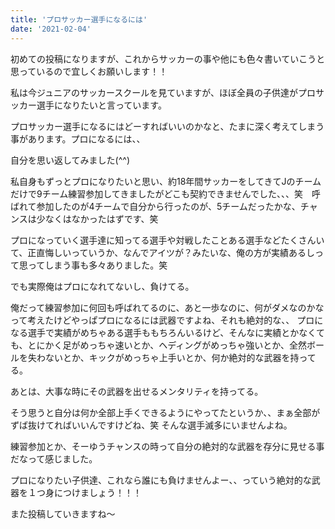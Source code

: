 ```yaml
---
title: 'プロサッカー選手になるには'
date: '2021-02-04'
---
```


初めての投稿になりますが、これからサッカーの事や他にも色々書いていこうと思っているので宜しくお願いします！！

私は今ジュニアのサッカースクールを見ていますが、ほぼ全員の子供達がプロサッカー選手になりたいと言っています。

プロサッカー選手になるにはどーすればいいのかなと、たまに深く考えてしまう事があります。プロになるには、、

自分を思い返してみました(^^)

私自身もずっとプロになりたいと思い、約18年間サッカーをしてきてJのチームだけで9チーム練習参加してきましたがどこも契約できませんでした、、、笑　呼ばれて参加したのが4チームで自分から行ったのが、5チームだったかな、チャンスは少なくはなかったはずです、笑

プロになっていく選手達に知ってる選手や対戦したことある選手などたくさんいて、正直悔しいっていうか、なんでアイツが？みたいな、俺の方が実績あるしって思ってしまう事も多々ありました。笑

でも実際俺はプロになれてないし、負けてる。

俺だって練習参加に何回も呼ばれてるのに、あと一歩なのに、何がダメなのかなって考えたけどやっぱプロになるには武器ですよね、それも絶対的な、、
プロになる選手で実績がめちゃある選手ももちろんいるけど、そんなに実績とかなくても、とにかく足がめっちゃ速いとか、ヘディングがめっちゃ強いとか、全然ボールを失わないとか、キックがめっちゃ上手いとか、何か絶対的な武器を持ってる。

あとは、大事な時にその武器を出せるメンタリティを持ってる。

そう思うと自分は何か全部上手くできるようにやってたというか、、まぁ全部がずば抜けてればいいんですけどね、笑
そんな選手滅多にいませんよね。

練習参加とか、そーゆうチャンスの時って自分の絶対的な武器を存分に見せる事だなって感じました。

プロになりたい子供達、これなら誰にも負けませんよー、、っていう絶対的な武器を１つ身につけましょう！！！

また投稿していきますね〜

